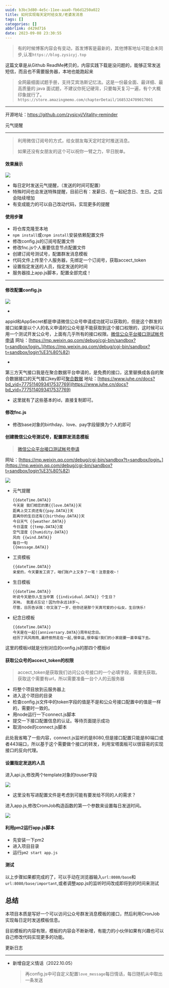 ```yaml
---
uuid: b3bc3d80-4e5c-11ee-aaa0-fb6d1250a022
title: 如何实现每天定时给女友/老婆发消息
tags: []
categories: []
abbrlink: d429d716
date: 2023-09-08 23:30:55
---
```



> 有的时候博客内容会有变动，首发博客是最新的，其他博客地址可能会未同步,认准`https://blog.zysicyj.top`

这篇文章是从Github ReadMe拷贝的，内容实践下载是没问题的，能够正常发送短信，而且也不需要服务器，本地也能跑起来


> 全网最细面试题手册，支持艾宾浩斯记忆法。这是一份最全面、最详细、最高质量的 java
面试题，不建议你死记硬背，只要每天复习一遍，有个大概印象就行了。 `https://store.amazingmemo.com/chapterDetail/1685324709017001`
    



---

开源地址：https://github.com/zysicyj/Vitality-reminder

元气提醒

----

> 利用微信订阅号的方式，给女朋友每天定时定时推送消息。
>
> 如果还没有女朋友的这个可以祝你一臂之力，早日脱单。

#### 效果展示

![](https://camo.githubusercontent.com/f99627e70c0925f77ce8cb868c9510109a0fe2143d18a5b4b086dc6e1f94cc1e/68747470733a2f2f696d672d626c6f672e6373646e696d672e636e2f39346136623232653838393934363464626466626166313162613763613637352e6a70673f782d6f73732d70726f636573733d696d6167652f77617465726d61726b2c747970655f5a484a766157527a5957357a5a6d467362474a685932732c736861646f775f35302c746578745f51314e4554694241536d6c7462586e706d3672706d366f3d2c73697a655f32302c636f6c6f725f4646464646462c745f37302c675f73652c785f3136)

* 每日定时发送元气提醒，（发送的时间可配置）
* 特殊时间也会发送特殊提醒，目前已有：发薪日、在一起纪念日、生日。之后会陆续增加
* 有变成能力的可以自己改动代码，实现更多的提醒

#### 使用步骤

* 将仓库克隆至本地
* `npm install`或`cnpm install`安装依赖配置文件
* 修改config.js的订阅号配置文件
* 修改fnc.js个人重要信息节点配置文件
* 创建订阅号测试号，配置群发消息模板
* 代码文件上传至个人服务器，先绑定一个订阅号，获取accect_token
* 设置指定发送的人员，指定发送的时间
* 服务器挂上app.js脚本，配置全部完成！

* * *

#### 修改配置config.js

[![](https://camo.githubusercontent.com/e7870126dbdbcc670d896c124db704863f04ecc1bb6067f748f8d9642df4fb0b/68747470733a2f2f696d672d626c6f672e6373646e696d672e636e2f38353338353862653164383534396465383033616338323063656565303232342e706e673f782d6f73732d70726f636573733d696d6167652f77617465726d61726b2c747970655f5a484a766157527a5957357a5a6d467362474a685932732c736861646f775f35302c746578745f51314e4554694241536d6c7462586e706d3672706d366f3d2c73697a655f32302c636f6c6f725f4646464646462c745f37302c675f73652c785f3136)
](https://camo.githubusercontent.com/e7870126dbdbcc670d896c124db704863f04ecc1bb6067f748f8d9642df4fb0b/68747470733a2f2f696d672d626c6f672e6373646e696d672e636e2f38353338353862653164383534396465383033616338323063656565303232342e706e673f782d6f73732d70726f636573733d696d6167652f77617465726d61726b2c747970655f5a484a766157527a5957357a5a6d467362474a685932732c736861646f775f35302c746578745f51314e4554694241536d6c7462586e706d3672706d366f3d2c73697a655f32302c636f6c6f725f4646464646462c745f37302c675f73652c785f3136)

*

appid和AppSecret都是申请微信公众号申请成功就可以获取的，但是这个群发的接口如果是以个人的名义申请的公众号是不能获取到这个接口权限的，这时候可以用一个测试开发公众号，上面有几乎所有的接口权限。[微信公众平台接口测试帐号申请](https://mp.weixin.qq.com/debug/cgi-bin/sandbox?t=sandbox/login)
网址：[https://mp.weixin.qq.com/debug/cgi-bin/sandbox?t=sandbox/login。](https://mp.weixin.qq.com/debug/cgi-bin/sandbox?t=sandbox/login%E3%80%82)

*

第三方天气接口我是在聚合数据平台申请的，是免费的接口，这里替换成各自的聚合数据接口的天气接口key即可[聚合数据](https://www.juhe.cn/docs?bd_vid=7775114093417537769)
地址：[https://www.juhe.cn/docs?bd_vid=7775114093417537769](https://www.juhe.cn/docs?bd_vid=7775114093417537769)

* 这里就有了这些基本的id，直接复制即可。

#### 修改fnc.js

* 修改base对象的birthday、love、pay字段替换为个人的即可

#### 创建微信公众号测试号，配置群发消息模板

> [微信公众平台接口测试帐号申请](https://mp.weixin.qq.com/debug/cgi-bin/sandbox?t=sandbox/login)
>
网址：[https://mp.weixin.qq.com/debug/cgi-bin/sandbox?t=sandbox/login。](https://mp.weixin.qq.com/debug/cgi-bin/sandbox?t=sandbox/login%E3%80%82)

[![](https://camo.githubusercontent.com/70542e4d8cdd0c1e10042f4eaabd2421bc78ceecb7763258ed72da19af12161c/68747470733a2f2f696d672d626c6f672e6373646e696d672e636e2f36393934616431396530653134396636383635313738313764303063383266622e706e673f782d6f73732d70726f636573733d696d6167652f77617465726d61726b2c747970655f5a484a766157527a5957357a5a6d467362474a685932732c736861646f775f35302c746578745f51314e4554694241536d6c7462586e706d3672706d366f3d2c73697a655f32302c636f6c6f725f4646464646462c745f37302c675f73652c785f3136)
](https://camo.githubusercontent.com/70542e4d8cdd0c1e10042f4eaabd2421bc78ceecb7763258ed72da19af12161c/68747470733a2f2f696d672d626c6f672e6373646e696d672e636e2f36393934616431396530653134396636383635313738313764303063383266622e706e673f782d6f73732d70726f636573733d696d6167652f77617465726d61726b2c747970655f5a484a766157527a5957357a5a6d467362474a685932732c736861646f775f35302c746578745f51314e4554694241536d6c7462586e706d3672706d366f3d2c73697a655f32302c636f6c6f725f4646464646462c745f37302c675f73652c785f3136)

* 元气提醒

  ```
  {{dateTime.DATA}} 
  今天是 我们相恋的第{{love.DATA}}天 
  距离上交工资还有{{pay.DATA}}天 
  距离你的生日还有{{birthday.DATA}}天 
  今日天气 {{weather.DATA}} 
  今日温度 {{temp.DATA}}度 
  空气湿度 {{humidity.DATA}} 
  风向 {{wind.DATA}} 
  每日一句 
  {{message.DATA}} 
  ```

* 工资模板

  ```
  {{dateTime.DATA}} 
  亲爱的，今天要发工资了，咱们账户上又多了一笔！注意查收~！ 
  ```

* 生日模板

  ```
  {{dateTime.DATA}} 
  听说今天是你人生当中第 {{individual.DATA}} 个生日？
  天呐， 我差点忘记！因为你永远18岁~。 
  尽管，日历告诉我：你又涨了一岁，但你还是那个天真可爱的小仙女，生日快乐! 
  ```

* 纪念日模板

  ```
  {{dateTime.DATA}} 
  今天是在一起{{anniversary.DATA}}周年纪念日。 
  经历了风风雨雨,最终依然走在一起,很幸运,很幸福!我们的小家庭要一直幸福下去。 
  ```

这里的模板id就是分别对应的config.js的那四个模板id

#### 获取公众号的accect_token的权限

> accect_token是获取我们访问公众号接口的一个必填字段，需要先获取。获取这个需要有url，所以需要准备一台个人的云服务器

* 将整个项目放到云服务器上
* 进入这个项目的目录
* 检查config.js文件中的token字段的值是不是和公众号接口配置中的值是一样的，需要时一致的。
* 用node运行一下connect.js脚本
* 提交一下接口配置信息的认证。等待页面提示成功
* 取消node的connect.js脚本

此处我省略了一些内容，connect.js监听的是8080,但是接口配置只能是80端口或者443端口，所以基于这个需要做个接口的转发，利用宝塔面板可以很容易的实现接口的反向代理。

#### 设置指定发送的人员

进入api.js,修改两个template对象的touser字段

[![](https://camo.githubusercontent.com/247facdfa86f8bed4736a0a05499af623be987a714e923002e1da8252bd588e5/68747470733a2f2f696d672d626c6f672e6373646e696d672e636e2f36303935653238303764373734316466623366636564326535383435653132632e706e673f782d6f73732d70726f636573733d696d6167652f77617465726d61726b2c747970655f5a484a766157527a5957357a5a6d467362474a685932732c736861646f775f35302c746578745f51314e4554694241536d6c7462586e706d3672706d366f3d2c73697a655f32302c636f6c6f725f4646464646462c745f37302c675f73652c785f3136)
](https://camo.githubusercontent.com/247facdfa86f8bed4736a0a05499af623be987a714e923002e1da8252bd588e5/68747470733a2f2f696d672d626c6f672e6373646e696d672e636e2f36303935653238303764373734316466623366636564326535383435653132632e706e673f782d6f73732d70726f636573733d696d6167652f77617465726d61726b2c747970655f5a484a766157527a5957357a5a6d467362474a685932732c736861646f775f35302c746578745f51314e4554694241536d6c7462586e706d3672706d366f3d2c73697a655f32302c636f6c6f725f4646464646462c745f37302c675f73652c785f3136)

* 这里没有写进配置文件是考虑到可能有要发给不同的人的需求？

进入app.js,修改CromJob构造函数的第一个参数来设置每日发送时间。

[![](https://camo.githubusercontent.com/d56e6481123ee5c39be058806e4d89131ae7e69cabd841fedec53d6cd0a27ad2/68747470733a2f2f696d672d626c6f672e6373646e696d672e636e2f30386637313664656536303134383836383964333834316234343139366135642e706e673f782d6f73732d70726f636573733d696d6167652f77617465726d61726b2c747970655f5a484a766157527a5957357a5a6d467362474a685932732c736861646f775f35302c746578745f51314e4554694241536d6c7462586e706d3672706d366f3d2c73697a655f32302c636f6c6f725f4646464646462c745f37302c675f73652c785f3136)
](https://camo.githubusercontent.com/d56e6481123ee5c39be058806e4d89131ae7e69cabd841fedec53d6cd0a27ad2/68747470733a2f2f696d672d626c6f672e6373646e696d672e636e2f30386637313664656536303134383836383964333834316234343139366135642e706e673f782d6f73732d70726f636573733d696d6167652f77617465726d61726b2c747970655f5a484a766157527a5957357a5a6d467362474a685932732c736861646f775f35302c746578745f51314e4554694241536d6c7462586e706d3672706d366f3d2c73697a655f32302c636f6c6f725f4646464646462c745f37302c675f73652c785f3136)

#### 利用pm2运行app.js脚本

* 先安装一下pm2
* 进入项目目录
* 运行`pm2 start app.js`

#### 测试

以上步骤如果都完成的了，可以手动在浏览器输入`url:8080/base`和`url:8080/base/important`,或者调整app.js的监听时间改成即将到的时间来测试

总结
--

本项目本质是写好一个可以访问公众号群发消息模板的接口，然后利用CronJob实现每日定时发送模板信息。

目前模板的内容有限，模板的内容会不断新增，有能力的小伙伴如果有兴趣也可以自己修改代码实现更多的功能。

更新日志

----

* 新增自定义情话（2022.10.05）

  > 再config.js中可自定义配置`love_message`每日情话，每日随机从中取出一条发送


